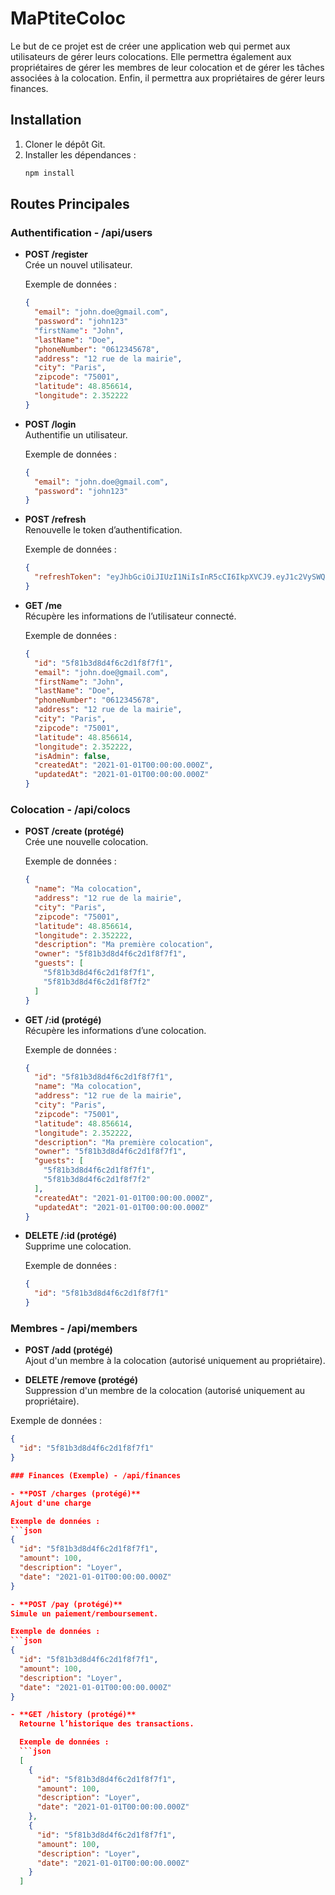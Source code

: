 # MaPtiteColoc

Le but de ce projet est de créer une application web qui permet aux utilisateurs de gérer leurs colocations. Elle permettra également aux propriétaires de gérer les membres de leur colocation et de gérer les tâches associées à la colocation. Enfin, il permettra aux propriétaires de gérer leurs finances. 


## Installation

1. Cloner le dépôt Git.
2. Installer les dépendances :
   ```bash
   npm install
   ```

## Routes Principales

### Authentification - /api/users

- **POST /register**  
  Crée un nouvel utilisateur.

  Exemple de données :  
  ```json
  {
    "email": "john.doe@gmail.com",
    "password": "john123"
    "firstName": "John",
    "lastName": "Doe",
    "phoneNumber": "0612345678",
    "address": "12 rue de la mairie",
    "city": "Paris",
    "zipcode": "75001",
    "latitude": 48.856614,
    "longitude": 2.352222
  }
  ```

- **POST /login**  
  Authentifie un utilisateur.

  Exemple de données :
  ```json
  {
    "email": "john.doe@gmail.com",
    "password": "john123"
  }

- **POST /refresh**  
  Renouvelle le token d’authentification.

  Exemple de données :
  ```json
  {
    "refreshToken": "eyJhbGciOiJIUzI1NiIsInR5cCI6IkpXVCJ9.eyJ1c2VySWQiOiI1ZTM1ODA1MDI0MDQ0NDk3MDk5IiwiaWF0IjoxNjI4NjQ5Njk2LCJleHAiOjE2Mjg2NDc2OTZ9.3-5w-3w3w3w3w3w3w3w3w3w3w3w3w"
  }
  ```

- **GET /me**  
  Récupère les informations de l’utilisateur connecté.

  Exemple de données :
  ```json
  {
    "id": "5f81b3d8d4f6c2d1f8f7f1",
    "email": "john.doe@gmail.com",
    "firstName": "John",
    "lastName": "Doe",
    "phoneNumber": "0612345678",
    "address": "12 rue de la mairie",
    "city": "Paris",
    "zipcode": "75001",
    "latitude": 48.856614,
    "longitude": 2.352222,
    "isAdmin": false,
    "createdAt": "2021-01-01T00:00:00.000Z",
    "updatedAt": "2021-01-01T00:00:00.000Z"
  }

### Colocation - /api/colocs

- **POST /create (protégé)**  
  Crée une nouvelle colocation.

  Exemple de données :
  ```json
  {
    "name": "Ma colocation",
    "address": "12 rue de la mairie",
    "city": "Paris",
    "zipcode": "75001",
    "latitude": 48.856614,
    "longitude": 2.352222,
    "description": "Ma première colocation",  
    "owner": "5f81b3d8d4f6c2d1f8f7f1",
    "guests": [
      "5f81b3d8d4f6c2d1f8f7f1",
      "5f81b3d8d4f6c2d1f8f7f2"
    ]
  }

- **GET /:id (protégé)**  
  Récupère les informations d’une colocation.

  Exemple de données :
  ```json
  {
    "id": "5f81b3d8d4f6c2d1f8f7f1",
    "name": "Ma colocation",
    "address": "12 rue de la mairie",
    "city": "Paris",
    "zipcode": "75001",
    "latitude": 48.856614,
    "longitude": 2.352222,
    "description": "Ma première colocation",
    "owner": "5f81b3d8d4f6c2d1f8f7f1",
    "guests": [
      "5f81b3d8d4f6c2d1f8f7f1",
      "5f81b3d8d4f6c2d1f8f7f2"
    ],
    "createdAt": "2021-01-01T00:00:00.000Z",
    "updatedAt": "2021-01-01T00:00:00.000Z"
  }

- **DELETE /:id (protégé)**  
  Supprime une colocation.

  Exemple de données :
  ```json
  {
    "id": "5f81b3d8d4f6c2d1f8f7f1"
  }


### Membres - /api/members

- **POST /add (protégé)**  
Ajout d'un membre à la colocation (autorisé uniquement au propriétaire).

- **DELETE /remove (protégé)**  
Suppression d'un membre de la colocation (autorisé uniquement au propriétaire).

Exemple de données :
```json
{
  "id": "5f81b3d8d4f6c2d1f8f7f1"
}

### Finances (Exemple) - /api/finances

- **POST /charges (protégé)**  
Ajout d'une charge

Exemple de données :
```json
{
  "id": "5f81b3d8d4f6c2d1f8f7f1",
  "amount": 100,
  "description": "Loyer",
  "date": "2021-01-01T00:00:00.000Z"
}

- **POST /pay (protégé)**  
Simule un paiement/remboursement.

Exemple de données :
```json
{
  "id": "5f81b3d8d4f6c2d1f8f7f1",
  "amount": 100,
  "description": "Loyer",
  "date": "2021-01-01T00:00:00.000Z"
}

- **GET /history (protégé)**  
  Retourne l’historique des transactions.

  Exemple de données :
  ```json
  [
    {
      "id": "5f81b3d8d4f6c2d1f8f7f1",
      "amount": 100,
      "description": "Loyer",
      "date": "2021-01-01T00:00:00.000Z"
    },
    {
      "id": "5f81b3d8d4f6c2d1f8f7f1",
      "amount": 100,
      "description": "Loyer",
      "date": "2021-01-01T00:00:00.000Z"
    }
  ]
